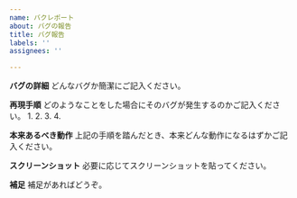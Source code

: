 ```yaml
---
name: バクレポート
about: バグの報告
title: バグ報告
labels: ''
assignees: ''

---
```


**バグの詳細**
どんなバグか簡潔にご記入ください。

**再現手順**
どのようなことをした場合にそのバグが発生するのかご記入ください。
1. 
2. 
3. 
4. 

**本来あるべき動作**
上記の手順を踏んだとき、本来どんな動作になるはずかご記入ください。

**スクリーンショット**
必要に応じてスクリーンショットを貼ってください。

**補足**
補足があればどうぞ。

